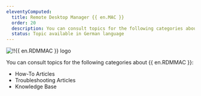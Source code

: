 ```yaml
---
eleventyComputed:
  title: Remote Desktop Manager {{ en.MAC }}
  order: 20
  description: You can consult topics for the following categories about {{ en.RDMMAC }}':' How-To Articles, Troubleshooting Articles and Knowledge Base
  status: Topic available in German language
---
```


![!!{{ en.RDMMAC }} logo](https://webdevolutions.blob.core.windows.net/images/projects/remote-desktop-manager/logos/remote-desktop-manager-color-shadow.svg)

You can consult topics for the following categories about {{ en.RDMMAC }}:

- How-To Articles
- Troubleshooting Articles
- Knowledge Base
